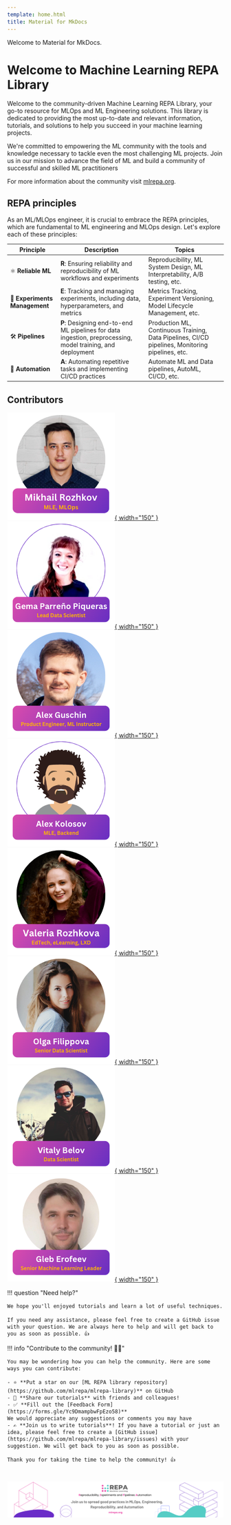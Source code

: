 ```yaml
---
template: home.html
title: Material for MkDocs
---
```


Welcome to Material for MkDocs.


<!-- ![banner](static/main-banner.png) -->
# Welcome to Machine Learning REPA Library

Welcome to the community-driven Machine Learning REPA Library, your go-to resource for MLOps and ML Engineering solutions. This library is dedicated to providing the most up-to-date and relevant information, tutorials, and solutions to help you succeed in your machine learning projects.

We're committed to empowering the ML community with the tools and knowledge necessary to tackle even the most challenging ML projects. Join us in our mission to advance the field of ML and build a community of successful and skilled ML practitioners

For more information about the community visit [mlrepa.org](https://mlrepa.org/).


## REPA principles 

As an ML/MLOps engineer, it is crucial to embrace the REPA principles, which are fundamental to ML engineering and MLOps design. Let's explore each of these principles:

| Principle | Description | Topics |
| --- | --- | --- |
| ⚛️ **Reliable ML** | **R**:  Ensuring reliability and reproducibility of ML workflows and experiments | Reproducibility, ML System Design, ML Interpretability, A/B testing, etc. |
| 🧪 **Experiments Management** | **E**: Tracking and managing experiments, including data, hyperparameters, and metrics | Metrics Tracking, Experiment Versioning, Model Lifecycle Management, etc. |
| 🛠️ **Pipelines** | **P**: Designing end-to-end ML pipelines for data ingestion, preprocessing, model training, and deployment | Production ML, Continuous Training, Data Pipelines, CI/CD pipelines, Monitoring pipelines, etc. |
| 🤖 **Automation** | **A**: Automating repetitive tasks and implementing CI/CD practices | Automate ML and Data pipelines, AutoML, CI/CD, etc. |


## Contributors 

<a 
    href="https://www.linkedin.com/in/mnrozhkov/" target="_blank"
    >![Mikhail Rozhkov](static/contributors/mikhail-rozhkov.png){ width="150" }
</a>
<a
    href="https://www.linkedin.com/in/gemaparreno/" target="_blank"
    >![Gema Parreño Piqueras](static/contributors/gema-parreno-piqueras.png){ width="150" }
</a>
<a
    href="https://www.linkedin.com/in/1aguschin/" target="_blank"
    >![Alexander Gushcin](static/contributors/alex-guschin.png){ width="150" }
</a>
<a
    href="https://github.com/ankxyz" target="_blank"
    >![Alex Kolosov](static/contributors/alex-kolosov.png){ width="150" }
</a>
<a
    href="https://www.linkedin.com/in/valeria-rozhkova-7a2710222/" target="_blank"
    >![Valeria Rozhkova](static/contributors/valeria-rozhkova.png){ width="150" }
</a>
<a
    href="https://www.linkedin.com/in/olga-filippova-b029a51b9/" target="_blank"
    >![Olga Filippova](static/contributors/olga-filippova.png){ width="150" }
</a>
<a
    href="https://www.linkedin.com/in/vitbelov/" target="_blank"
    >![Vitaly Belov](static/contributors/vitaly-belov.png){ width="150" }
</a>
<a
    href="https://www.linkedin.com/in/gerofeev/" target="_blank"
    >![Gleb Erofeev](static/contributors/gleb-erofeev.png){ width="150" }
</a>



!!! question  "Need help?"

    We hope you'll enjoyed tutorials and learn a lot of useful techniques. 
    
    If you need any assistance, please feel free to create a GitHub issue with your question. We are always here to help and will get back to you as soon as possible. 👍



!!! info "Contribute to the community! 🙏🏻"

    You may be wondering how you can help the community. Here are some ways you can contribute:

    - ⭐ **Put a star on our [ML REPA library repository](https://github.com/mlrepa/mlrepa-library)** on GitHub 
    - 📣 **Share our tutorials** with friends and colleagues! 
    - ✅ **Fill out the [Feedback Form](https://forms.gle/Yc9DmampbwFpEzo58)**
    We would appreciate any suggestions or comments you may have
    - ✍️ **Join us to write tutorials**! If you have a tutorial or just an idea, please feel free to create a [GitHub issue](https://github.com/mlrepa/mlrepa-library/issues) with your suggestion. We will get back to you as soon as possible.

    Thank you for taking the time to help the community! 👍    


# 
![banner](static/footer.png)